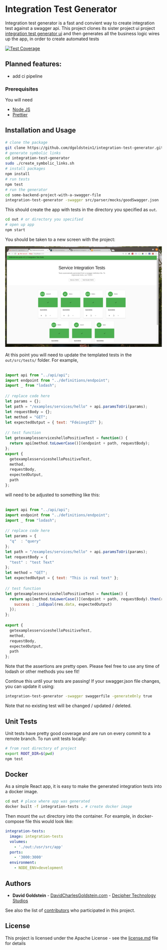 # Integration Test Generator


Integration test generator is a fast and convient way to create integration test against a swagger api. This project clones its sister project ui project [integration test generator ui](https://github.com/dgoldstein1/swagger-integration-test-UI) and then generates all the business logic wires up the app, in order to create automated tests

[![Test Coverage](https://api.codeclimate.com/v1/badges/ce123b477e3b9b57cab8/test_coverage)](https://codeclimate.com/github/dgoldstein1/integration-test-generator/test_coverage)

## Planned features:

 - add ci pipeline

### Prerequisites

You will need 

- [Node JS](https://nodejs.org/en/)
- [Prettier](https://prettier.io/)

## Installation and Usage

```sh
# clone the package
git clone https://github.com/dgoldstein1/integration-test-generator.git
# generate symbolic links
cd integration-test-generator
sudo ./create_symbolic_links.sh
# install packages
npm install
# run tests
npm test
# run the generator
cd some-backend-project-with-a-swagger-file
integration-test-generator -swagger src/parser/mocks/goodSwagger.json  -out mock-integration-tests -endpoint https://localhost:8080 -npmPackageName test
```

This should create the app with tests in the directory you specified as `out`.

```sh
cd out # or directory you specified
# open up app
npm start 
``` 

You should be taken to a new screen with the project:

![app](images/exampleApp.png)

At this point you will need to update the templated tests in the `out/src/tests/` folder. For example, 

```js

import api from "../api/api";
import endpoint from "../definitions/endpoint";
import _ from "lodash";

// replace code here
let params = {};
let path = "/examples/services/hello" + api.paramsToUri(params);
let requestBody = {};
let method = "GET";
let expectedOutput = { text: "FdeiovgtZT" };

// test function
let getexamplesserviceshelloPositiveTest = function() {
  return api[method.toLowerCase()](endpoint + path, requestBody);
};
export {
  getexamplesserviceshelloPositiveTest,
  method,
  requestBody,
  expectedOutput,
  path
};

```

will need to be adjusted to something like this:

```js

import api from "../api/api";
import endpoint from "../definitions/endpoint";
import _ from "lodash";

// replace code here
let params = {
  "q"  : "query"
};
let path = "/examples/services/hello" + api.paramsToUri(params);
let requestBody = {
  "test" : "test Text"
};
let method = "GET";
let expectedOutput = { text: "This is real text" };

// test function
let getexamplesserviceshelloPositiveTest = function() {
  return api[method.toLowerCase()](endpoint + path, requestBody).then(res =>{
    success : _isEqual(res.data, expectedOutput)  
  });
};

export {
  getexamplesserviceshelloPositiveTest,
  method,
  requestBody,
  expectedOutput,
  path
};

 ```

Note that the assertions are pretty open. Please feel free to use any time of lodash or other methods you see fit!

Continue this until your tests are passing! If your swagger.json file changes, you can update it using:

```sh
integration-test-generator -swagger swaggerfile -generateOnly true
```

Note that no existing test will be changed / updated / deleted.

## Unit Tests

Unit tests have pretty good coverage and are run on every commit to a remote branch. To run unit tests locally:

```sh
# from root directory of project
export ROOT_DIR=$(pwd)
npm test
```

## Docker 

As a simple React app, it is easy to make the generated integration tests into a docker image.

```sh
cd out # place where app was generated
docker built -f integration-tests . # create docker image 
```
Then mount the `out` directory into the container. For example, in docker-compose file this would look like:

```yml
integration-tests:
  image: integration-tests
  volumes:
    - './out:/usr/src/app'
  ports:
    - '3000:3000'
  environment:
    - NODE_ENV=development
```

## Authors

* **David Goldstein** - [DavidCharlesGoldstein.com](http://www.davidcharlesgoldstein.com/) - [Decipher Technology Studios](http://deciphernow.com/)

See also the list of [contributors](https://github.com/your/project/contributors) who participated in this project.

## License

This project is licensed under the Apache License - see the [license.md](LICENSE) file for details

